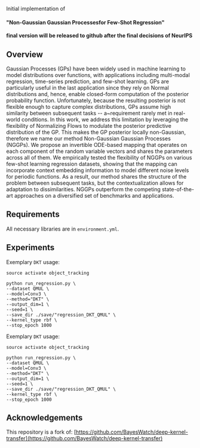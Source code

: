 Initial implementation of 

#### "Non-Gaussian Gaussian Processesfor Few-Shot Regression"

**final version will be released to github after the final decisions of NeurIPS**

## Overview

Gaussian Processes (GPs) have been widely used in machine learning to model distributions over functions, with applications including multi-modal regression, time-series prediction, and few-shot learning. GPs are particularly useful in the last application
since they rely on Normal distributions and, hence, enable closed-form computation of the posterior probability function.
Unfortunately, because the resulting posterior is not flexible enough to capture complex distributions, GPs assume high similarity between subsequent tasks -- a~requirement rarely met in real-world conditions.
In this work, we address this limitation by leveraging the flexibility of Normalizing Flows to modulate the posterior predictive distribution of the GP. This makes the GP posterior locally non-Gaussian, therefore we name our method Non-Gaussian Gaussian Processes (NGGPs). 
We propose an invertible ODE-based mapping that operates on each component of the random variable vectors and shares the parameters across all of them. 
We empirically tested the flexibility of NGGPs on various few-shot learning regression datasets, showing that the mapping can incorporate context embedding information to model different noise levels for periodic functions.
As a result, our method shares the structure of the problem between subsequent tasks, but the contextualization allows for adaptation to dissimilarities.
NGGPs outperform the competing state-of-the-art approaches on a diversified set of benchmarks and applications.

## Requirements
All necessary libraries are in `environment.yml`.
 

## Experiments
Exemplary `DKT` usage:
```
source activate object_tracking

python run_regression.py \
--dataset QMUL \
--model=Conv3 \
--method="DKT" \
--output_dim=1 \
--seed=1 \
--save_dir ./save/"regression_DKT_QMUL" \
--kernel_type rbf \
--stop_epoch 1000
```

Exemplary `DKT` usage:
```
source activate object_tracking

python run_regression.py \
--dataset QMUL \
--model=Conv3 \
--method="DKT" \
--output_dim=1 \
--seed=1 \
--save_dir ./save/"regression_DKT_QMUL" \
--kernel_type rbf \
--stop_epoch 1000
```
## Acknowledgements

This repository is a fork of: [https://github.com/BayesWatch/deep-kernel-transfer](https://github.com/BayesWatch/deep-kernel-transfer)

